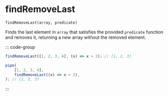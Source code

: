 # findRemoveLast

`findRemoveLast(array, predicate)`

Finds the last element in `array` that satisfies the provided `predicate` function and removes it, returning a new array without the removed element.

::: code-group

```ts [data-first]
findRemoveLast([1, 2, 3, 4], (x) => x > 2); // [1, 2, 3]
```

```ts [data-last]
pipe(
    [1, 2, 3, 4],
    findRemoveLast((x) => x > 2),
); // [1, 2, 3]
```

:::
